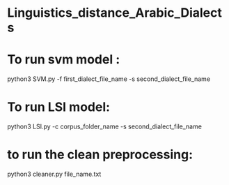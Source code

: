 # Linguistics_distance_Arabic_Dialects

# To run svm model :

python3 SVM.py -f first_dialect_file_name -s second_dialect_file_name

# To run LSI model:

python3 LSI.py -c corpus_folder_name -s second_dialect_file_name

# to run the clean preprocessing:

python3 cleaner.py file_name.txt
